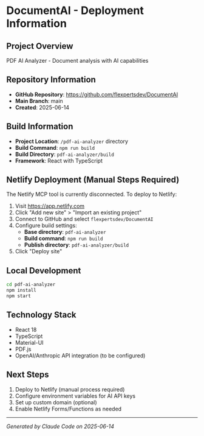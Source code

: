 # DocumentAI - Deployment Information

## Project Overview
PDF AI Analyzer - Document analysis with AI capabilities

## Repository Information
- **GitHub Repository**: https://github.com/flexpertsdev/DocumentAI
- **Main Branch**: main
- **Created**: 2025-06-14

## Build Information
- **Project Location**: `/pdf-ai-analyzer` directory
- **Build Command**: `npm run build`
- **Build Directory**: `pdf-ai-analyzer/build`
- **Framework**: React with TypeScript

## Netlify Deployment (Manual Steps Required)
The Netlify MCP tool is currently disconnected. To deploy to Netlify:

1. Visit https://app.netlify.com
2. Click "Add new site" > "Import an existing project"
3. Connect to GitHub and select `flexpertsdev/DocumentAI`
4. Configure build settings:
   - **Base directory**: `pdf-ai-analyzer`
   - **Build command**: `npm run build`
   - **Publish directory**: `pdf-ai-analyzer/build`
5. Click "Deploy site"

## Local Development
```bash
cd pdf-ai-analyzer
npm install
npm start
```

## Technology Stack
- React 18
- TypeScript
- Material-UI
- PDF.js
- OpenAI/Anthropic API integration (to be configured)

## Next Steps
1. Deploy to Netlify (manual process required)
2. Configure environment variables for AI API keys
3. Set up custom domain (optional)
4. Enable Netlify Forms/Functions as needed

---
*Generated by Claude Code on 2025-06-14*